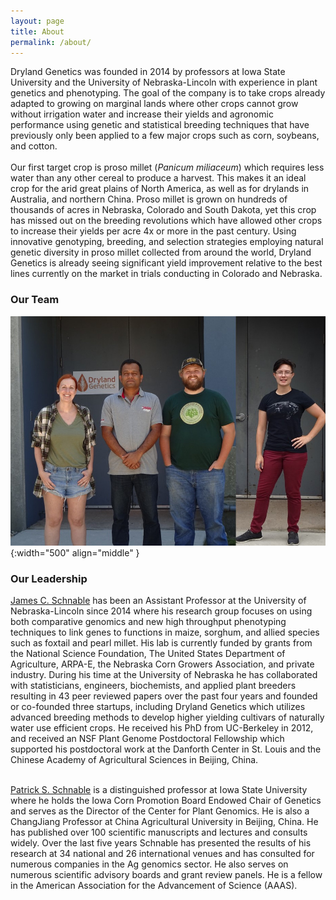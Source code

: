 ```yaml
---
layout: page
title: About
permalink: /about/
---
```


Dryland Genetics was founded in 2014 by professors at Iowa State University and the University of Nebraska-Lincoln with experience in plant genetics and phenotyping. The goal of the company is to take crops already adapted to growing on marginal lands where other crops cannot grow without irrigation water and increase their yields and agronomic performance using genetic and statistical breeding techniques that have previously only been applied to a few major crops such as corn, soybeans, and cotton. 
<br><br>
Our first target crop is proso millet (*Panicum miliaceum*) which requires less water than any other cereal to produce a harvest. This makes it an ideal crop for the arid great plains of North America, as well as for drylands in Australia, and northern China. Proso millet is grown on hundreds of thousands of acres in Nebraska, Colorado and South Dakota, yet this crop has missed out on the breeding revolutions which have allowed other crops to increase their yields per acre 4x or more in the past century. Using innovative genotyping, breeding, and selection strategies employing natural genetic diversity in proso millet collected from around the world, Dryland Genetics is already seeing significant yield improvement relative to the best lines currently on the market in trials conducting in Colorado and Nebraska. 

### Our Team

![Team](/images/team.jpg){:width="500" align="middle" }

### Our Leadership

[James C. Schnable](http://schnablelab.org/peoplepages/jschnable/) has been an Assistant Professor at the University of Nebraska-Lincoln since 2014 where his research group focuses on using both comparative genomics and new high throughput phenotyping techniques to link genes to functions in maize, sorghum, and allied species such as foxtail and pearl millet. His lab is currently funded by grants from the National Science Foundation, The United States Department of Agriculture, ARPA-E, the Nebraska Corn Growers Association, and private industry. During his time at the University of Nebraska he has collaborated with statisticians, engineers, biochemists, and applied plant breeders resulting in 43 peer reviewed papers over the past four years and founded or co-founded three startups, including Dryland Genetics which utilizes advanced breeding methods to develop higher yielding cultivars of naturally water use efficient crops. He received his PhD from UC-Berkeley in 2012, and received an NSF Plant Genome Postdoctoral Fellowship which supported his postdoctoral work at the Danforth Center in St. Louis and the Chinese Academy of Agricultural Sciences in Beijing, China. <br><br>
 

[Patrick S. Schnable](https://schnablelab.plantgenomics.iastate.edu/personnel/schnable_patrick.php) is a distinguished professor at Iowa State University where he holds the Iowa Corn Promotion Board Endowed Chair of Genetics and serves as the Director of the Center for Plant Genomics. He is also a ChangJiang Professor at China Agricultural University in Beijing, China. He has published over 100 scientific manuscripts and lectures and consults widely.  Over the last five years Schnable has presented the results of his research at 34 national and 26 international venues and has consulted for numerous companies in the Ag genomics sector.  He also serves on numerous scientific advisory boards and grant review panels.  He is a fellow in the American Association for the Advancement of Science (AAAS).